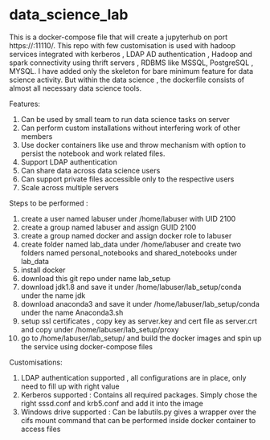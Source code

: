 # data_science_lab
This is a docker-compose file that will create a jupyterhub on port https://<hostname>:11110/.
This repo with few customisation is used with hadoop services integrated with kerberos , LDAP AD authentication , Hadoop and spark connectivity using thrift servers , RDBMS like MSSQL, PostgreSQL , MYSQL. I have added only the skeleton for bare minimum feature for data science activity. But within the data science , the dockerfile consists of almost all necessary data science tools.
  
Features:
  1.  Can be used by small team to run data science tasks on server
  2.  Can perform custom installations without interfering work of other members
  3.  Use docker containers like use and throw mechanism with option to persist the notebook and work related files. 
  3.  Support LDAP authentication
  4.  Can share data across data science users 
  5.  Can support private files accessible only to the respective users
  6.  Scale across multiple servers

Steps to be performed :   
  1.	create a user named labuser under /home/labuser with UID 2100
  2.	create a group named labuser and assign GUID 2100
  3.	create a group named docker and assign docker role to labuser
  4.	create folder named lab_data under /home/labuser and create two folders named personal_notebooks and shared_notebooks under lab_data
  5.  install docker
  6.  download this git repo under name lab_setup
  7.  download jdk1.8 and save it under /home/labuser/lab_setup/conda under the name jdk
  8.  download anaconda3 and save it under /home/labuser/lab_setup/conda under the name Anaconda3.sh
  9.  setup ssl certificates , copy key as server.key and cert file as server.crt and copy under /home/labuser/lab_setup/proxy
  10. go to /home/labuser/lab_setup/ and build the docker images and spin up the service using docker-compose files
  
Customisations:
  1.  LDAP authentication supported , all configurations are in place, only need to fill up with right value
  2.  Kerberos supported : Contains all required packages. Simply chose the right sssd.conf and krb5.conf and add it into the image
  3.  Windows drive supported : Can be labutils.py gives a wrapper over the cifs mount command that can be performed inside docker container to access files



